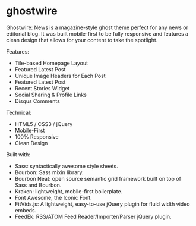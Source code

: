 ghostwire
=========

Ghostwire: News is a magazine-style ghost theme perfect for any news or editorial blog. It was built mobile-first to be fully responsive and features a clean design that allows for your content to take the spotlight.

Features:
- Tile-based Homepage Layout
- Featured Latest Post
- Unique Image Headers for Each Post
- Featured Latest Post
- Recent Stories Widget
- Social Sharing & Profile Links
- Disqus Comments


Technical:
- HTML5 / CSS3 / jQuery
- Mobile-First
- 100% Responsive
- Clean Design

Built with:
- Sass: syntactically awesome style sheets.
- Bourbon: Sass mixin library.
- Bourbon Neat: open source semantic grid framework built on top of Sass and Bourbon.
- Kraken: lightweight, mobile-first boilerplate.
- Font Awesome, the Iconic Font.
- FitVids.js: A lightweight, easy-to-use jQuery plugin for fluid width video embeds.
- FeedEk: RSS/ATOM Feed Reader/Importer/Parser jQuery plugin.
